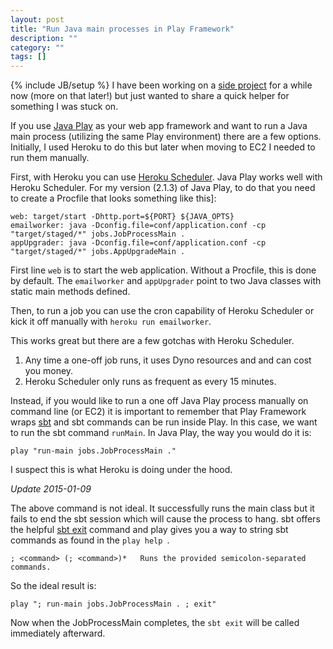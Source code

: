 ```yaml
---
layout: post
title: "Run Java main processes in Play Framework"
description: ""
category: ""
tags: []
---
```

{% include JB/setup %}
I have been working on a [side project] for a while now (more on that later!) but just wanted to share a quick helper for something I was stuck on.

If you use [Java Play] as your web app framework and want to run a Java main process (utilizing the same Play environment) there are a few options.  Initially, I used Heroku to do this but later when moving to EC2 I needed to run them manually.

First, with Heroku you can use [Heroku Scheduler].  Java Play works well with Heroku Scheduler.  For my version (2.1.3) of Java Play, to do that you need to create a Procfile that looks something like this]:

    web: target/start -Dhttp.port=${PORT} ${JAVA_OPTS}
    emailworker: java -Dconfig.file=conf/application.conf -cp "target/staged/*" jobs.JobProcessMain .
    appUpgrader: java -Dconfig.file=conf/application.conf -cp "target/staged/*" jobs.AppUpgradeMain .
  
First line `web` is to start the web application.  Without a Procfile, this is done by default.  The `emailworker` and `appUpgrader` point to two Java classes with static main methods defined.

Then, to run a job you can use the cron capability of Heroku Scheduler or kick it off manually with `heroku run emailworker`.

This works great but there are a few gotchas with Heroku Scheduler.

1. Any time a one-off job runs, it uses Dyno resources and and can cost you money.
2. Heroku Scheduler only runs as frequent as every 15 minutes.

Instead, if you would like to run a one off Java Play process manually on command line (or EC2) it is important to remember that Play Framework wraps [sbt] and sbt commands can be run inside Play.  In this case, we want to run the sbt command `runMain`.  In Java Play, the way you would do it is:

    play "run-main jobs.JobProcessMain ."

I suspect this is what Heroku is doing under the hood.

*Update 2015-01-09*
  
The above command is not ideal.  It successfully runs the main class but it fails to end the 
sbt session which will cause the process to hang.  sbt offers the helpful [sbt exit] command and play gives you a way to string sbt commands as found in the `play help `.

	; <command> (; <command>)*   Runs the provided semicolon-separated commands.


So the ideal result is:

	play "; run-main jobs.JobProcessMain . ; exit"
	
Now when the JobProcessMain completes, the `sbt exit` will be called immediately afterward.

[side project]: http://betainbox.launchrock.com
[Java Play]: http://www.playframework.com/
[Heroku Scheduler]: https://addons.heroku.com/scheduler
[sbt]: http://www.scala-sbt.org/
[sbt exit]: http://www.scala-sbt.org/0.13/docs/Command-Line-Reference.html
